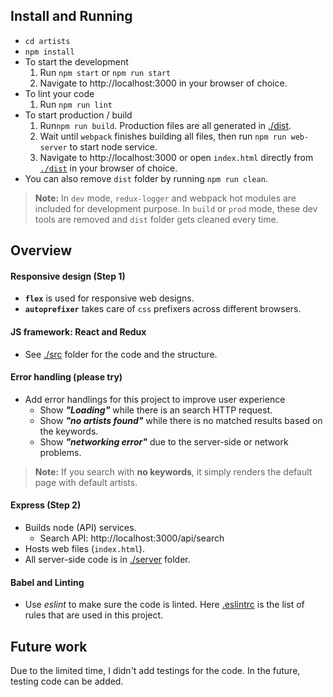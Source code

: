 ## Install and Running
* `cd artists`
* `npm install`
* To start the development
  1. Run `npm start` or `npm run start`
  2. Navigate to http://localhost:3000 in your browser of choice.
* To lint your code
  1. Run `npm run lint`
* To start production / build
  1. Run`npm run build`. Production files are all generated in [./dist](./dist).
  2. Wait until `webpack` finishes building all files, then run `npm run web-server` to start node service.
  3. Navigate to http://localhost:3000 or open `index.html` directly from [`./dist`](./dist) in your browser of choice.
* You can also remove `dist` folder by running `npm run clean`.

> **Note:** In `dev` mode, `redux-logger` and webpack hot modules are included for development purpose. In `build` or `prod` mode, these dev tools are removed and `dist` folder gets cleaned every time.


## Overview
#### Responsive design (Step 1)
* **`flex`** is used for responsive web designs.
* **`autoprefixer`** takes care of `css` prefixers across different browsers.

#### JS framework: React and Redux
* See [./src](./src) folder for the code and the structure.

#### Error handling (please try)
* Add error handlings for this project to improve user experience
  * Show **_"Loading"_** while there is an search HTTP request.
  * Show **_"no artists found"_** while there is no matched results based on the keywords.
  * Show **_"networking error"_** due to the server-side or network problems.

> **Note:**  If you search with **no keywords**, it simply renders the default page with default artists.

#### Express (Step 2)
* Builds node (API) services.
  * Search API: http://localhost:3000/api/search
* Hosts web files (`index.html`).
* All server-side code is in [./server](./server) folder.

#### Babel and Linting
* Use *eslint* to make sure the code is linted. Here [.eslintrc](./eslintrc) is the list of rules that are used in this project.

## Future work
Due to the limited time, I didn't add testings for the code. In the future, testing code can be added.
